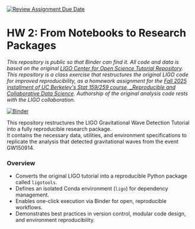[![Review Assignment Due Date](https://classroom.github.com/assets/deadline-readme-button-22041afd0340ce965d47ae6ef1cefeee28c7c493a6346c4f15d667ab976d596c.svg)](https://classroom.github.com/a/y12QcJaO)
# HW 2: From Notebooks to Research Packages

_This repository is public so that Binder can find it. All code and data is based on the original [LIGO Center for Open Science Tutorial Repository](https://github.com/losc-tutorial/LOSC_Event_tutorial). This repository is a class exercise that restructures the original LIGO code for improved reproducibility, as a homework assignment for the [Fall 2025 installment of UC Berkeley's Stat 159/259 course, _Reproducible and Collaborative Data Science](https://ucb-stat-159-f25.github.io/site/). Authorship of the original analysis code rests with the LIGO collaboration._


[![Binder](https://mybinder.org/badge_logo.svg)](https://mybinder.org/v2/gh/UCB-stat-159-f25/hw-2-saachigoyal26/HEAD?labpath=LOSC_Event_tutorial.ipynb)


This repository restructures the LIGO Gravitational Wave Detection Tutorial into a fully reproducible research package.  
It contains the necessary data, utilities, and environment specifications to replicate the analysis that detected gravitational waves from the event GW150914.

### Overview
- Converts the original LIGO tutorial into a reproducible Python package called `ligotools`.  
- Defines an isolated Conda environment (`ligo`) for dependency management.  
- Enables one-click execution via Binder for open, reproducible workflows.  
- Demonstrates best practices in version control, modular code design, and environment reproducibility.







